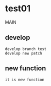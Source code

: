 # test01
MAIN

## develop
    develop branch test
    develop new patch

## new function
    it is new function